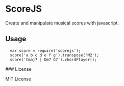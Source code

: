 # ScoreJS

Create and manipulate musical scores with javascript.

## Usage

```
  var score = require('scorejs');
  score('a b c d e f g').transpose('M2');
  score('Cmaj7 | Dm7 G7').chordPlayer();
```


### License

MIT License
